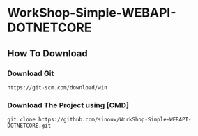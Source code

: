 # WorkShop-Simple-WEBAPI-DOTNETCORE

## How To Download

### Download Git

```
https://git-scm.com/download/win
```
### Download The Project using [CMD]

```
git clone https://github.com/sinouw/WorkShop-Simple-WEBAPI-DOTNETCORE.git
```
